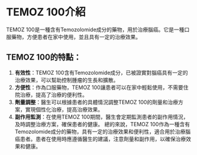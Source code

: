 # TEMOZ 100介紹
TEMOZ 100是一種含有Temozolomide成分的藥物，用於治療腦癌。它是一種口服藥物，方便患者在家中使用，並且具有一定的治療效果。
## TEMOZ 100的特點：
1. **有效性**：TEMOZ 100含有Temozolomide成分，已被證實對腦癌具有一定的治療效果，可以幫助控制腫瘤的生長和擴散。
2. **方便性**：作為口服藥物，TEMOZ 100讓患者可以在家中輕鬆使用，不需要住院治療，提高了治療的便利性。
3. **劑量調整**：醫生可以根據患者的具體情況調整TEMOZ 100的劑量和治療方案，實現個性化治療，提高治療效果。
4. **副作用監測**：在使用TEMOZ 100期間，醫生會定期監測患者的副作用情況，及時調整治療方案，確保患者的健康。
總的來說，TEMOZ 100作為一種含有Temozolomide成分的藥物，具有一定的治療效果和便利性，適合用於治療腦癌患者。患者在使用時應遵循醫生的建議，注意劑量和副作用，以確保治療效果和健康。